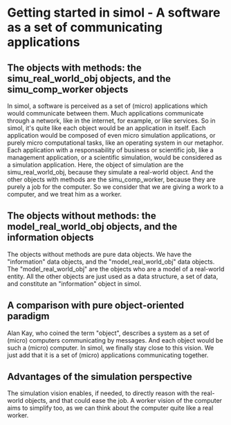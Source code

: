 # Getting started in simol - A software as a set of communicating applications

## The objects with methods: the simu_real_world_obj objects, and the simu_comp_worker objects

In simol, a software is perceived as a set of (micro) applications which would communicate between them. Much applications communicate through a network, like in the internet, for example, or like services. So in simol, it's quite like each object would be an application in itself. Each application would be composed of even micro simulation applications, or purely micro computational tasks, like an operating system in our metaphor. Each application with a responsability of business or scientific job, like a management application, or a scientific simulation, would be considered as a simulation application. Here, the object of simulation are the simu_real_world_obj, because they simulate a real-world object. And the other objects with methods are the simu_comp_worker, because they are purely a job for the computer. So we consider that we are giving a work to a computer, and we treat him as a worker.

## The objects without methods: the model_real_world_obj objects, and the information objects

The objects without methods are pure data objects. We have the "information" data objects, and the "model_real_world_obj" data objects. The "model_real_world_obj" are the objects who are a model of a real-world entity. All the other objects are just used as a data structure, a set of data, and constitute an "information" object in simol.

## A comparison with pure object-oriented paradigm
Alan Kay, who coined the term "object", describes a system as a set of (micro) computers communicating by messages. And each object would be such a (micro) computer. In simol, we finally stay close to this vision. We just add that it is a set of (micro) applications communicating together.

## Advantages of the simulation perspective
The simulation vision enables, if needed, to directly reason with the real-world objects, and that could ease the job. A worker vision of the computer aims to simplify too, as we can think about the computer quite like a real worker.